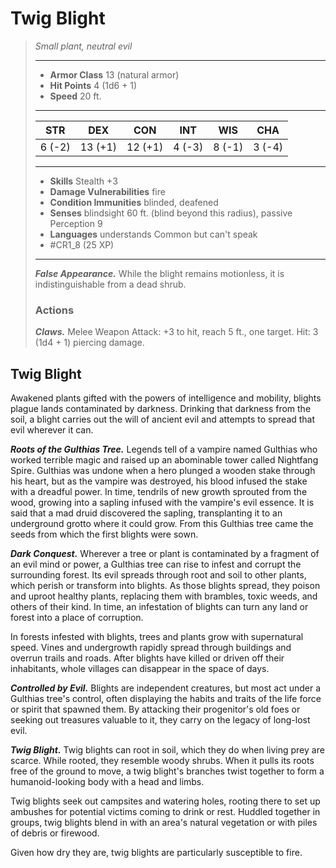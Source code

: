 # Twig Blight
>*Small plant, neutral evil*
>___
>- **Armor Class** 13 (natural armor)
>- **Hit Points** 4 (1d6 + 1)
>- **Speed** 20 ft.
>___
>|STR|DEX|CON|INT|WIS|CHA|
>|:---:|:---:|:---:|:---:|:---:|:---:|
>|6 (-2)|13 (+1)|12 (+1)|4 (-3)|8 (-1)|3 (-4)|
>___
>- **Skills** Stealth +3
>- **Damage Vulnerabilities** fire
>- **Condition Immunities** blinded, deafened
>- **Senses** blindsight 60 ft. (blind beyond this radius), passive Perception 9
>- **Languages** understands Common but can't speak
>- #CR1_8 (25 XP)
>___
>***False Appearance.*** While the blight remains motionless, it is indistinguishable from a dead shrub.  
>
>### Actions
>***Claws.*** Melee Weapon Attack: +3 to hit, reach 5 ft., one target. Hit: 3 (1d4 + 1) piercing damage.

## Twig Blight

Awakened plants gifted with the powers of intelligence and mobility, blights plague lands contaminated by darkness. Drinking that darkness from the soil, a blight carries out the will of ancient evil and attempts to spread that evil wherever it can.

***Roots of the Gulthias Tree.*** Legends tell of a vampire named Gulthias who worked terrible magic and raised up an abominable tower called Nightfang Spire. Gulthias was undone when a hero plunged a wooden stake through his heart, but as the vampire was destroyed, his blood infused the stake with a dreadful power. In time, tendrils of new growth sprouted from the wood, growing into a sapling infused with the vampire's evil essence. It is said that a mad druid discovered the sapling, transplanting it to an underground grotto where it could grow. From this Gulthias tree came the seeds from which the first blights were sown.

***Dark Conquest.*** Wherever a tree or plant is contaminated by a fragment of an evil mind or power, a Gulthias tree can rise to infest and corrupt the surrounding forest. Its evil spreads through root and soil to other plants, which perish or transform into blights. As those blights spread, they poison and uproot healthy plants, replacing them with brambles, toxic weeds, and others of their kind. In time, an infestation of blights can turn any land or forest into a place of corruption.

In forests infested with blights, trees and plants grow with supernatural speed. Vines and undergrowth rapidly spread through buildings and overrun trails and roads. After blights have killed or driven off their inhabitants, whole villages can disappear in the space of days.

***Controlled by Evil.***  Blights are independent creatures, but most act under a Gulthias tree's control, often displaying the habits and traits of the life force or spirit that spawned them. By attacking their progenitor's old foes or seeking out treasures valuable to it, they carry on the legacy of long-lost evil.

***Twig Blight.*** Twig blights can root in soil, which they do when living prey are scarce. While rooted, they resemble woody shrubs. When it pulls its roots free of the ground to move, a twig blight's branches twist together to form a humanoid-looking body with a head and limbs.

Twig blights seek out campsites and watering holes, rooting there to set up ambushes for potential victims coming to drink or rest. Huddled together in groups, twig blights blend in with an area's natural vegetation or with piles of debris or firewood.

Given how dry they are, twig blights are particularly susceptible to fire.